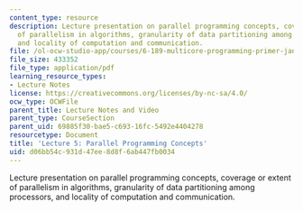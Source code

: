 ```yaml
---
content_type: resource
description: Lecture presentation on parallel programming concepts, coverage or extent
  of parallelism in algorithms, granularity of data partitioning among processors,
  and locality of computation and communication.
file: /ol-ocw-studio-app/courses/6-189-multicore-programming-primer-january-iap-2007/d06bb54c931d47ee8d8f6ab447fb0034_lec5parallelism.pdf
file_size: 433352
file_type: application/pdf
learning_resource_types:
- Lecture Notes
license: https://creativecommons.org/licenses/by-nc-sa/4.0/
ocw_type: OCWFile
parent_title: Lecture Notes and Video
parent_type: CourseSection
parent_uid: 69885f30-bae5-c693-16fc-5492e4404278
resourcetype: Document
title: 'Lecture 5: Parallel Programming Concepts'
uid: d06bb54c-931d-47ee-8d8f-6ab447fb0034
---
```

Lecture presentation on parallel programming concepts, coverage or extent of parallelism in algorithms, granularity of data partitioning among processors, and locality of computation and communication.